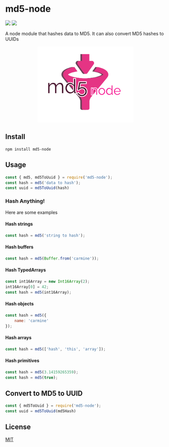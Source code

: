 # md5-node

![](https://travis-ci.com/cdimascio/md5-node.svg?branch=master)
![](https://img.shields.io/badge/license-MIT-blue.svg)

A node module that hashes data to MD5. It can also convert MD5 hashes to UUIDs

<p align="center">
<img src="https://raw.githubusercontent.com/cdimascio/md5-node/master/assets/md5-node.png" width="300px">
</p>

## Install

```shell
npm install md5-node
```

## Usage

```javascript
const { md5, md5ToUuid } = require('md5-node');
const hash = md5('data to hash');
const uuid = md5ToUuid(hash)
```

### Hash Anything!
Here are some examples

#### Hash strings
```javascript
const hash = md5('string to hash');
```
#### Hash buffers
```javascript
const hash = md5(Buffer.from('carmine'));
```
#### Hash TypedArrays
```javascript
const int16Array = new Int16Array(2);
int16Array[0] = 42;
const hash = md5(int16Array);
```

#### Hash objects
```javascript
const hash = md5({
    name: 'carmine'
});
```

#### Hash arrays
```javascript
const hash = md5(['hash', 'this', 'array']);
```

#### Hash primitives
```javascript
const hash = md5(3.14159265359);
const hash = md5(true);
```

## Convert to MD5 to UUID

```javascript
const { md5ToUuid } = require('md5-node');
const uuid = md5ToUuid(md5Hash)
```

## License
[MIT](LICENSE)
